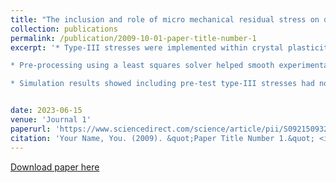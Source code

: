 ```yaml
---
title: "The inclusion and role of micro mechanical residual stress on deformation of stainless steel type 316L at grain level"
collection: publications
permalink: /publication/2009-10-01-paper-title-number-1
excerpt: '* Type-III stresses were implemented within crystal plasticity as an initial condition.

* Pre-processing using a least squares solver helped smooth experimental profiles.

* Simulation results showed including pre-test type-III stresses had no marked affect.'


date: 2023-06-15
venue: 'Journal 1'
paperurl: 'https://www.sciencedirect.com/science/article/pii/S0921509323005208'
citation: 'Your Name, You. (2009). &quot;Paper Title Number 1.&quot; <i>Journal 1</i>. 1(1).'
---
```



[Download paper here](https://www.sciencedirect.com/science/article/pii/S0921509323005208)


